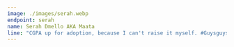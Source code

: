 ```yaml
---
image: ./images/serah.webp
endpoint: serah
name: Serah Dmello AKA Maata
line: "CGPA up for adoption, because I can't raise it myself. #Guysguysguys #Virarfast"
---
```

